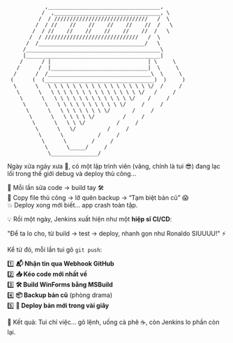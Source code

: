                 ,____________________________________,
               /  ,__________________________________, \
              /  / //////////////////////////////   /  \
             /  / //    //    //    //    //    //  /   \
            /  / //    //    //    //    //    //  /   \
           /  / //////////////////////////////   /  \
          /  /__________________________________/   \
         /___________________________________________\
         |___________________________________________|
        /      / |                               | \     \
       /      /  |_______________________________|  \     \
      /      /  /_________________________________\  \     \
     (      (  (___________________________________)  )     )
      \      \   \ \ \ \ \ \ \ \ \ \ \ \ \ \ \ \ \/  /     /
       \      \   \ \ \ \ \ \ \ \ \ \ \ \ \ \ \/   /     /
        \      \   \ \ \ \ \ \ \ \ \ \ \ \ \/    /     /
         \      \   \ \ \ \ \ \ \ \ \ \ \/     /     /
          \      \   \ \ \ \ \ \ \ \/       /     /
           \      \   \ \ \ \ \/         /     /
            \      \   \ \ \/          /     /
             \      \   \/          /     /
              \      \           /     /
               \      \        /     /
                \      \_____/     /
                 \_______________/

Ngày xửa ngày xưa 🌌, có một lập trình viên (vâng, chính là tui 😎) 
đang lạc lối trong thế giới debug và deploy thủ công…

🔄 Mỗi lần sửa code → build tay 🛠  
📂 Copy file thủ công → lỡ quên backup → “Tạm biệt bản cũ” 😱  
💥 Deploy xong mới biết… app crash toàn tập.

💡 Rồi một ngày, Jenkins xuất hiện như một **hiệp sĩ CI/CD**:

"Để ta lo cho, từ build → test → deploy, nhanh gọn như Ronaldo SIUUUU!" ⚡

Kể từ đó, mỗi lần tui gõ `git push`:

1️⃣ **📬 Nhận tin qua Webhook GitHub**  
2️⃣ **📥 Kéo code mới nhất về**  
3️⃣ **🛠 Build WinForms bằng MSBuild**  
4️⃣ **📦 Backup bản cũ** (phòng drama)  
5️⃣ **🚀 Deploy bản mới trong vài giây**  

🎯 Kết quả: Tui chỉ việc… gõ lệnh, uống cà phê ☕, còn Jenkins lo phần còn lại.  
